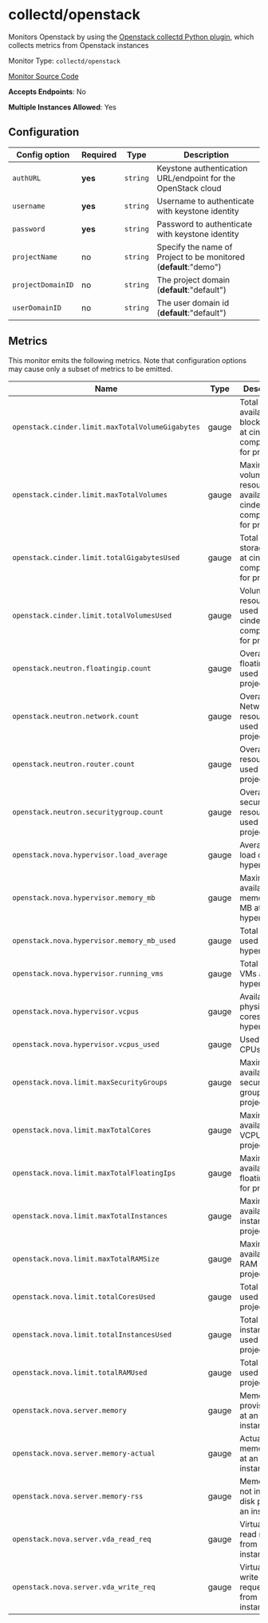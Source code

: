 <!--- GENERATED BY gomplate from scripts/docs/monitor-page.md.tmpl --->

# collectd/openstack

 Monitors Openstack by using the
[Openstack collectd Python
plugin](https://github.com/signalfx/collectd-openstack), which collects metrics
from Openstack instances


Monitor Type: `collectd/openstack`

[Monitor Source Code](https://github.com/signalfx/signalfx-agent/tree/master/internal/monitors/collectd/openstack)

**Accepts Endpoints**: No

**Multiple Instances Allowed**: Yes

## Configuration

| Config option | Required | Type | Description |
| --- | --- | --- | --- |
| `authURL` | **yes** | `string` | Keystone authentication URL/endpoint for the OpenStack cloud |
| `username` | **yes** | `string` | Username to authenticate with keystone identity |
| `password` | **yes** | `string` | Password to authenticate with keystone identity |
| `projectName` | no | `string` | Specify the name of Project to be monitored (**default**:"demo") |
| `projectDomainID` | no | `string` | The project domain (**default**:"default") |
| `userDomainID` | no | `string` | The user domain id (**default**:"default") |




## Metrics

This monitor emits the following metrics.  Note that configuration options may
cause only a subset of metrics to be emitted.

| Name | Type | Description |
| ---  | ---  | ---         |
| `openstack.cinder.limit.maxTotalVolumeGigabytes` | gauge | Total available block storage at cinder component for project |
| `openstack.cinder.limit.maxTotalVolumes` | gauge | Maximum volume resources available at cinder component for project |
| `openstack.cinder.limit.totalGigabytesUsed` | gauge | Total block storage used at cinder component for project |
| `openstack.cinder.limit.totalVolumesUsed` | gauge | Volume resources used at cinder component for project |
| `openstack.neutron.floatingip.count` | gauge | Overall floating IPs used across projects |
| `openstack.neutron.network.count` | gauge | Overall Network resources used across projects |
| `openstack.neutron.router.count` | gauge | Overall router resources used across projects |
| `openstack.neutron.securitygroup.count` | gauge | Overall securitygroup resources used across projects |
| `openstack.nova.hypervisor.load_average` | gauge | Average CPU load on the hypervisor |
| `openstack.nova.hypervisor.memory_mb` | gauge | Maximum available memory in MB at hypervisor |
| `openstack.nova.hypervisor.memory_mb_used` | gauge | Total memory used in MB at hypervisor |
| `openstack.nova.hypervisor.running_vms` | gauge | Total running VMs at hypervisor |
| `openstack.nova.hypervisor.vcpus` | gauge | Available physical cores at hypervisor |
| `openstack.nova.hypervisor.vcpus_used` | gauge | Used virtual CPUs used |
| `openstack.nova.limit.maxSecurityGroups` | gauge | Maximum available security groups for project |
| `openstack.nova.limit.maxTotalCores` | gauge | Maximum available VCPUs in project |
| `openstack.nova.limit.maxTotalFloatingIps` | gauge | Maximum available floating IPs for project |
| `openstack.nova.limit.maxTotalInstances` | gauge | Maximum available instances in project |
| `openstack.nova.limit.maxTotalRAMSize` | gauge | Maximum available RAM size for project |
| `openstack.nova.limit.totalCoresUsed` | gauge | Total cores used in the project |
| `openstack.nova.limit.totalInstancesUsed` | gauge | Total instances used in the project |
| `openstack.nova.limit.totalRAMUsed` | gauge | Total RAM used in the project |
| `openstack.nova.server.memory` | gauge | Memory provisioned at an instance |
| `openstack.nova.server.memory-actual` | gauge | Actual memory used at an instance |
| `openstack.nova.server.memory-rss` | gauge | Memory used not including disk pages at an instance |
| `openstack.nova.server.vda_read_req` | gauge | Virtual disk read requests from an instance |
| `openstack.nova.server.vda_write_req` | gauge | Virtual disk write requests from an instance |



